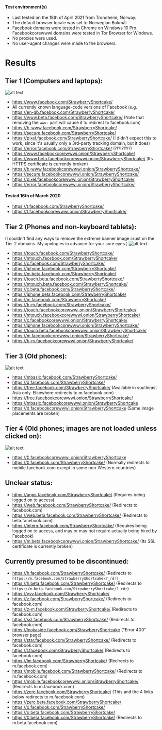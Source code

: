 #### Test environment(s)

* Last tested on the 18th of April 2021 from Trondheim, Norway.
* The default browser locale was set to Norwegian Bokmål.
* Facebook domains were tested in Chrome on Windows 10 Pro. Facebookcorewwwi domains were tested in Tor Browser for Windows.
* No proxies were used.
* No user-agent changes were made to the browsers.

# Results

## Tier 1 (Computers and laptops):

![alt text](https://raw.githubusercontent.com/DandelionSprout/adfilt/master/Images/facebooktier1.png)
* https://www.facebook.com/StrawberryShortcake/
* All currently known language-code versions of Facebook (e.g. https://en-gb.facebook.com/StrawberryShortcake/
* https://www.beta.facebook.com/StrawberryShortcake/ (Note that removing the `www.` part will cause it to redirect to facebook.com)
* https://b-www.facebook.com/StrawberryShortcake/
* https://secure.facebook.com/StrawberryShortcake/
* https://pixel.facebook.com/StrawberryShortcake/ (I didn't expect this to work, since it's usually only a 3rd-party tracking domain, but it does)
* https://error.facebook.com/StrawberryShortcake/ (?!?!?!?!?)
* https://www.facebookcorewwwi.onion/StrawberryShortcake/
* https://www.beta.facebookcorewwwi.onion/StrawberryShortcake/ (Its HTTPS certificate is currently broken)
* https://b-www.facebookcorewwwi.onion/StrawberryShortcake/
* https://secure.facebookcorewwwi.onion/StrawberryShortcake/
* https://pixel.facebookcorewwwi.onion/StrawberryShortcake/
* https://error.facebookcorewwwi.onion/StrawberryShortcake/

#### Tested 16th of March 2020
* https://t.facebook.com/StrawberryShortcake/
* https://t.facebookcorewwwi.onion/StrawberryShortcake/

## Tier 2 (Phones and non-keyboard tablets):

(I couldn't find any ways to remove the extreme banner image crust on the Tier 2 domains. My apologies in advance for your sore eyes.)
![alt text](https://raw.githubusercontent.com/DandelionSprout/adfilt/master/Images/facebooktier2.png)
* https://touch.facebook.com/StrawberryShortcake/
* https://mtouch.facebook.com/StrawberryShortcake/
* https://x.facebook.com/StrawberryShortcake/
* https://iphone.facebook.com/StrawberryShortcake/
* https://m.beta.facebook.com/StrawberryShortcake/
* https://touch.beta.facebook.com/StrawberryShortcake/
* https://mtouch.beta.facebook.com/StrawberryShortcake/
* https://x.beta.facebook.com/StrawberryShortcake/
* https://iphone.beta.facebook.com/StrawberryShortcake/
* https://m.facebook.com/StrawberryShortcake/
* https://b-m.facebook.com/StrawberryShortcake/
* https://touch.facebookcorewwwi.onion/StrawberryShortcake/
* https://mtouch.facebookcorewwwi.onion/StrawberryShortcake/
* https://x.facebookcorewwwi.onion/StrawberryShortcake/
* https://iphone.facebookcorewwwi.onion/StrawberryShortcake/
* https://touch.beta.facebookcorewwwi.onion/StrawberryShortcake/
* https://m.facebookcorewwwi.onion/StrawberryShortcake/
* https://b-m.facebookcorewwwi.onion/StrawberryShortcake/

## Tier 3 (Old phones):

![alt text](https://raw.githubusercontent.com/DandelionSprout/adfilt/master/Images/facebooktier3.png)
* https://mbasic.facebook.com/StrawberryShortcake/
* https://d.facebook.com/StrawberryShortcake/
* https://free.facebook.com/StrawberryShortcake/ (Available in southeast Asia only. Elsewhere redirects to m.facebook.com)
* https://free.facebookcorewwwi.onion/StrawberryShortcake/
* https://mbasic.facebookcorewwwi.onion/StrawberryShortcake
* https://d.facebookcorewwwi.onion/StrawberryShortcake (Some image placements are broken)

## Tier 4 (Old phones; images are not loaded unless clicked on):

![alt text](https://raw.githubusercontent.com/DandelionSprout/adfilt/master/Images/facebooktier4.png)
* https://0.facebookcorewwwi.onion/StrawberryShortcake
* https://0.facebook.com/StrawberryShortcake/ (Normally redirects to mobile.facebook.com except in some non-Western countries)

## Unclear status:
* https://apps.facebook.com/StrawberryShortcake/ (Requires being logged on to access)
* https://web.facebook.com/StrawberryShortcake/ (Redirects to facebook.com)
* https://web.beta.facebook.com/StrawberryShortcake/ (Redirects to beta.facebook.com)
* https://intern.facebook.com/StrawberryShortcake/ (Requires being logged on to access, and may or may not require actually being hired by Facebook)
* https://m.beta.facebookcorewwwi.onion/StrawberryShortcake/ (Its SSL certificate is currently broken)

## Currently presumed to be discontinued:
* https://h.facebook.com/StrawberryShortcake/ (Redirects to `https://m.facebook.com/StrawberryShortcake/?_rdr`)
* https://h.beta.facebook.com/StrawberryShortcake/ (Redirects to `https://m.beta.facebook.com/StrawberryShortcake/?_rdr`)
* https://vvv.facebook.com/StrawberryShortcake/
* https://z.facebook.com/StrawberryShortcake/ (Redirects to facebook.com)
* https://z-m.facebook.com/StrawberryShortcake/ (Redirects to facebook.com)
* https://ssl.facebook.com/StrawberryShortcake/ (Redirects to facebook.com)
* https://lookaside.facebook.com/StrawberryShortcake ("Error 400" browser page)
* https://star.facebook.com/StrawberryShortcake/ (Redirects to facebook.com)
* https://l.facebook.com/StrawberryShortcake/ (Redirects to facebook.com)
* https://lm.facebook.com/StrawberryShortcake/ (Redirects to m.facebook.com)
* https://mobile.facebook.com/StrawberryShortcake/ (Redirects to m.facebook.com)
* https://mobile.facebookcorewwwi.onion/StrawberryShortcake/ (Redirects to m.facebook.com)
* https://zero.facebook.com/StrawberryShortcake/ (This and the 4 links below redirects to m.facebook.com)
* https://zero.beta.facebook.com/StrawberryShortcake/
* https://o.facebook.com/StrawberryShortcake/
* https://o.beta.facebook.com/StrawberryShortcake/
* https://0.beta.facebook.com/StrawberryShortcake/ (Redirects to m.beta.facebook.com)
